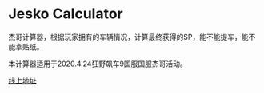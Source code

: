 # Jesko Calculator

杰哥计算器，根据玩家拥有的车辆情况，计算最终获得的SP，能不能提车，能不能拿贴纸。

本计算器适用于2020.4.24狂野飙车9国服国服杰哥活动。

[线上地址](https://walterbright.cc/my-jesko/)

